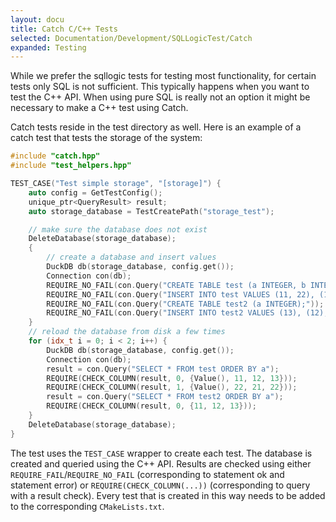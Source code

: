 ```yaml
---
layout: docu
title: Catch C/C++ Tests
selected: Documentation/Development/SQLLogicTest/Catch
expanded: Testing
---
```


While we prefer the sqllogic tests for testing most functionality, for certain tests only SQL is not sufficient. This typically happens when you want to test the C++ API. When using pure SQL is really not an option it might be necessary to make a C++ test using Catch.

Catch tests reside in the test directory as well. Here is an example of a catch test that tests the storage of the system:

```cpp
#include "catch.hpp"
#include "test_helpers.hpp"

TEST_CASE("Test simple storage", "[storage]") {
	auto config = GetTestConfig();
	unique_ptr<QueryResult> result;
	auto storage_database = TestCreatePath("storage_test");

	// make sure the database does not exist
	DeleteDatabase(storage_database);
	{
		// create a database and insert values
		DuckDB db(storage_database, config.get());
		Connection con(db);
		REQUIRE_NO_FAIL(con.Query("CREATE TABLE test (a INTEGER, b INTEGER);"));
		REQUIRE_NO_FAIL(con.Query("INSERT INTO test VALUES (11, 22), (13, 22), (12, 21), (NULL, NULL)"));
		REQUIRE_NO_FAIL(con.Query("CREATE TABLE test2 (a INTEGER);"));
		REQUIRE_NO_FAIL(con.Query("INSERT INTO test2 VALUES (13), (12), (11)"));
	}
	// reload the database from disk a few times
	for (idx_t i = 0; i < 2; i++) {
		DuckDB db(storage_database, config.get());
		Connection con(db);
		result = con.Query("SELECT * FROM test ORDER BY a");
		REQUIRE(CHECK_COLUMN(result, 0, {Value(), 11, 12, 13}));
		REQUIRE(CHECK_COLUMN(result, 1, {Value(), 22, 21, 22}));
		result = con.Query("SELECT * FROM test2 ORDER BY a");
		REQUIRE(CHECK_COLUMN(result, 0, {11, 12, 13}));
	}
	DeleteDatabase(storage_database);
}
```

The test uses the `TEST_CASE` wrapper to create each test. The database is created and queried using the C++ API. Results are checked using either `REQUIRE_FAIL`/`REQUIRE_NO_FAIL` (corresponding to statement ok and statement error) or `REQUIRE(CHECK_COLUMN(...))` (corresponding to query with a result check). Every test that is created in this way needs to be added to the corresponding `CMakeLists.txt`.
